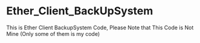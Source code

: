 # Ether_Client_BackUpSystem
This is Ether Client BackupSystem Code, Please Note that This Code is Not Mine (Only some of them is my code)
